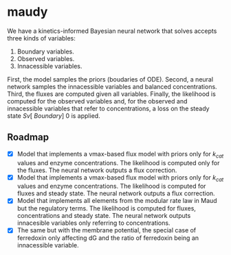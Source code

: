 # maudy

We have a kinetics-informed Bayesian neural network that solves accepts three kinds of variables:

1. Boundary variables.
2. Observed variables.
3. Innacessible variables.

First, the model samples the priors (boudaries of ODE).
Second, a neural network samples the innacessible variables and balanced concentrations. Third, the fluxes
are computed given all variables. Finally, the likelihood is computed for the
observed variables and, for the observed and innacessible variables that refer
to concentrations, a loss on the steady state $Sv[~Boundary] ~ 0$ is applied.


## Roadmap

* [x] Model that implements a vmax-based flux model with priors only for $k_{cat}$ values and enzyme concentrations. The likelihood is computed only for the fluxes. The neural network outputs a flux correction.
* [x] Model that implements a vmax-based flux model with priors only for $k_{cat}$ values and enzyme concentrations. The likelihood is computed for fluxes and steady state. The neural network outputs a flux correction.
* [x] Model that implements all elements from the modular rate law in Maud but the regulatory terms. The likelihood is computed for fluxes, concentrations and steady state. The neural network outputs innacesible variables only referring to concentrations.
* [x] The same but with the membrane potential, the special case of ferredoxin only affecting dG and the ratio of ferredoxin being an innacessible variable.
